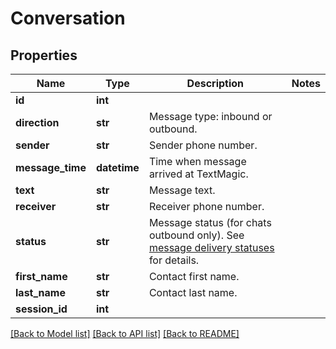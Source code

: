 # Conversation

## Properties
Name | Type | Description | Notes
------------ | ------------- | ------------- | -------------
**id** | **int** |  | 
**direction** | **str** | Message type: inbound or outbound.  | 
**sender** | **str** | Sender phone number. | 
**message_time** | **datetime** | Time when message arrived at TextMagic. | 
**text** | **str** | Message text. | 
**receiver** | **str** | Receiver phone number. | 
**status** | **str** | Message status (for chats outbound only). See [message delivery statuses](/docs/api/sms-sessions/#message-delivery-statuses) for details. | 
**first_name** | **str** | Contact first name. | 
**last_name** | **str** | Contact last name. | 
**session_id** | **int** |  | 

[[Back to Model list]](../README.md#documentation-for-models) [[Back to API list]](../README.md#documentation-for-api-endpoints) [[Back to README]](../README.md)


